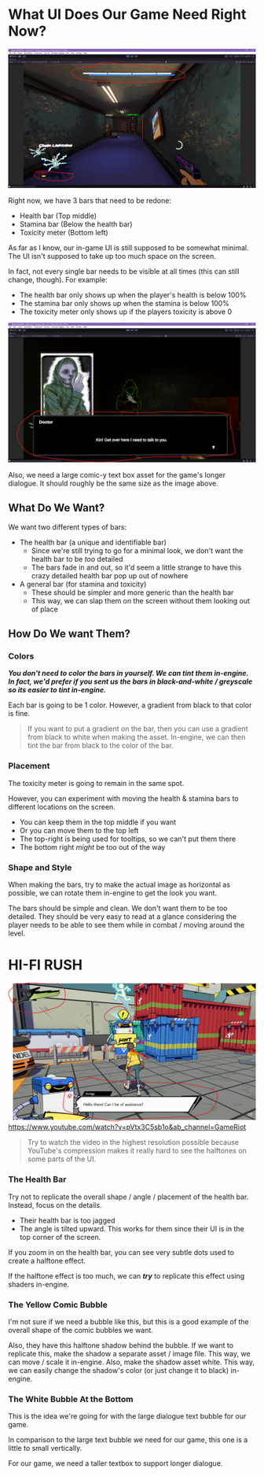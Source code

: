 # What UI Does Our Game Need Right Now?

![](<../_META/Attachments/Pasted image 20250316150025.png>)

Right now, we have 3 bars that need to be redone:

- Health bar (Top middle)
- Stamina bar (Below the health bar)
- Toxicity meter (Bottom left)

As far as I know, our in-game UI is still supposed to be somewhat minimal. The UI isn't supposed to take up too much space on the screen.

In fact, not every single bar needs to be visible at all times (this can still change, though). For example:

- The health bar only shows up when the player's health is below 100%
- The stamina bar only shows up when the stamina is below 100%
- The toxicity meter only shows up if the players toxicity is above 0

![](<../_META/Attachments/Pasted image 20250316152032.png>)

Also, we need a large comic-y text box asset for the game's longer dialogue. It should roughly be the same size as the image above.

## What Do We Want?

We want two different types of bars:

- The health bar (a unique and identifiable bar)
	- Since we're still trying to go for a minimal look, we don't want the health bar to be *too* detailed
	- The bars fade in and out, so it'd seem a little strange to have this crazy detailed health bar pop up out of nowhere
- A general bar (for stamina and toxicity)
	- These should be simpler and more generic than the health bar
	- This way, we can slap them on the screen without them looking out of place

## How Do We want Them?

### Colors

***You don't need to color the bars in yourself. We can tint them in-engine. In fact, we'd prefer if you sent us the bars in black-and-white / greyscale so its easier to tint in-engine.***

Each bar is going to be 1 color. However, a gradient from black to that color is fine.

> If you want to put a gradient on the bar, then you can use a gradient from black to white when making the asset. In-engine, we can then tint the bar from black to the color of the bar.

### Placement

The toxicity meter is going to remain in the same spot.

However, you can experiment with moving the health & stamina bars to different locations on the screen.

- You can keep them in the top middle if you want
- Or you can move them to the top left
- The top-right is being used for tooltips, so we can't put them there
- The bottom right *might* be too out of the way

### Shape and Style

When making the bars, try to make the actual image as horizontal as possible, we can rotate them in-engine to get the look you want.

The bars should be simple and clean. We don't want them to be too detailed. They should be very easy to read at a glance considering the player needs to be able to see them while in combat / moving around the level.

# HI-FI RUSH

![HI-FI Rush Screenshot](<../_META/Attachments/Pasted image 20250316144542.png>)
<https://www.youtube.com/watch?v=pVtx3C5sb1o&ab_channel=GameRiot>

> Try to watch the video in the highest resolution possible because YouTube's compression makes it really hard to see the halftones on some parts of the UI.

### The Health Bar

Try not to replicate the overall shape / angle / placement of the health bar. Instead, focus on the details.

- Their health bar is too jagged
- The angle is tilted upward. This works for them since their UI is in the top corner of the screen.

If you zoom in on the health bar, you can see very subtle dots used to create a halftone effect.

If the halftone effect is too much, we can ***try*** to replicate this effect using shaders in-engine.

### The Yellow Comic Bubble

I'm not sure if we need a bubble like this, but this is a good example of the overall shape of the comic bubbles we want.

Also, they have this halftone shadow behind the bubble. If we want to replicate this, make the shadow a separate asset / image file. This way, we can move / scale it in-engine. Also, make the shadow asset white. This way, we can easily change the shadow's color (or just change it to black) in-engine.

### The White Bubble At the Bottom

This is the idea we're going for with the large dialogue text bubble for our game.

In comparison to the large text bubble we need for our game, this one is a little to small vertically.

For our game, we need a taller textbox to support longer dialogue.
